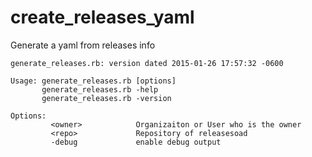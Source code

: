 # create_releases_yaml
Generate a yaml from releases info

```
generate_releases.rb: version dated 2015-01-26 17:57:32 -0600

Usage: generate_releases.rb [options]
       generate_releases.rb -help
       generate_releases.rb -version

Options:
         <owner>            Organizaiton or User who is the owner
         <repo>             Repository of releasesoad
         -debug             enable debug output
```
